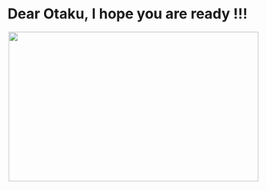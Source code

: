 # Dear Otaku, I hope you are ready !!!
<p align="center">
  <img width="500" height="300" src="https://media.giphy.com/media/IO2ICudgtBjby/giphy.gif">
</p>
